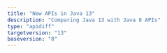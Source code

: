 ```yaml
---
title: "New APIs in Java 13"
description: "Comparing Java 13 with Java 8 APIs"
type: "apidiff"
targetversion: "13"
baseversion: "8"
---
```

